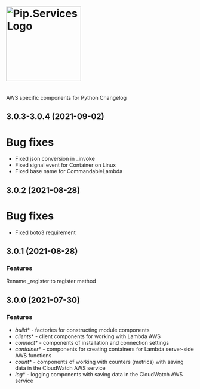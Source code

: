 # <img src="https://uploads-ssl.webflow.com/5ea5d3315186cf5ec60c3ee4/5edf1c94ce4c859f2b188094_logo.svg" alt="Pip.Services Logo" width="200">
<br/> AWS specific components for Python Changelog

## <a name="3.0.3-3.0.4"></a> 3.0.3-3.0.4 (2021-09-02)

# Bug fixes
* Fixed json conversion in _invoke
* Fixed signal event for Container on Linux
* Fixed base name for CommandableLambda

## <a name="3.0.2"></a> 3.0.2 (2021-08-28)

# Bug fixes
* Fixed boto3 requirement

## <a name="3.0.1"></a> 3.0.1 (2021-08-28)

### Features
Rename _register to register method

## <a name="3.0.0"></a> 3.0.0 (2021-07-30)

### Features
* *build** - factories for constructing module components
* *clients** - client components for working with Lambda AWS
* *connect** - components of installation and connection settings
* *container** - components for creating containers for Lambda server-side AWS functions
* *count** - components of working with counters (metrics) with saving data in the CloudWatch AWS service
* *log** - logging components with saving data in the CloudWatch AWS service